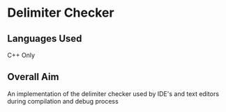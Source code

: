 # Delimiter Checker

## Languages Used

C++ Only

## Overall Aim

An implementation of the delimiter checker used by IDE's and text editors during compilation and debug process
